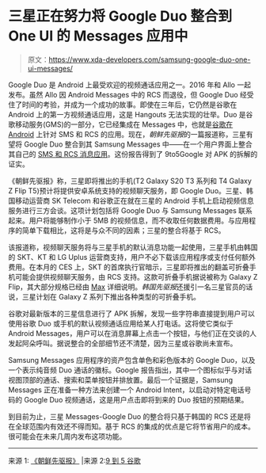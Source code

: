 # 三星正在努力将 Google Duo 整合到 One UI 的 Messages 应用中

> 原文：<https://www.xda-developers.com/samsung-google-duo-one-ui-messages/>

Google Duo 是 Android 上最受欢迎的视频通话应用之一。2016 年和 Allo 一起发布。虽然 Allo 因 Android Messages 中的 RCS 而退役，但 Google Duo 经受住了时间的考验，并成为一个成功的故事。即使在三年后，它仍然是谷歌在 Android 上的第一方视频通话应用，这是 Hangouts 无法实现的壮举。Duo 是谷歌移动服务(GMS)的一部分，它已经集成在 Messages 中，也就是[谷歌在 Android](https://www.xda-developers.com/google-rolling-out-rcs-chat-messages-all-us-users/) 上针对 SMS 和 RCS 的应用。现在，*朝鲜先驱报*的一篇报道称，三星有望将 Google Duo 整合到其 Samsung Messages 中——在一个用户界面上整合其自己的 [SMS 和 RCS 消息应用](https://www.xda-developers.com/android-messages-samsung-messages-rcs/)。这份报告得到了 9to5Google 对 APK 的拆解的证实。

《朝鲜先驱报》称，三星即将推出的手机(T2 Galaxy S20 T3 系列和 T4 Galaxy Z Flip T5)预计将提供安卓系统支持的视频聊天服务，即 Google Duo。三星、韩国移动运营商 SK Telecom 和谷歌正在就在三星的 Android 手机上启动视频信息服务进行三方会谈。这项计划包括将 Google Duo 与 Samsung Messages 联系起来。用户将能够制作小于 5MB 的视频信息，而不收取任何数据费用。与应用程序的简单下载相比，这将是与众不同的因素；三星的整合将基于 RCS。

该报道称，视频聊天服务将与三星手机的默认消息功能一起使用，三星手机由韩国的 SKT、KT 和 LG Uplus 运营商支持，用户不必下载该应用程序或支付任何额外费用。在本月的 CES 上，SKT 的首席执行官暗示，三星即将推出的翻盖可折叠手机可能会提供视频聊天服务，由 RCS 支持。这款可折叠手机据说被称为 Galaxy Z Flip，其大部分规格已经由 [Max](https://www.xda-developers.com/author/mweinbach/) 详细说明。*韩国先驱报*还援引一名三星官员的话说，三星计划在 Galaxy Z 系列下推出各种类型的可折叠手机。

谷歌对最新版本的三星信息进行了 APK 拆解，发现一些字符串直接提到用户可以使用谷歌 Duo 或手机的默认视频通话应用给某人打电话。这将使它类似于 Android Messages，用户可以在消息屏幕上点击一个按钮，与他们正在交谈的人发起阿朵呼叫。据说整合的全部细节还不清楚，因为三星或谷歌尚未宣布。

Samsung Messages 应用程序的资产包含单色和彩色版本的 Google Duo，以及一个表示纯音频 Duo 通话的徽标。Google 报告指出，其中一个图标似乎与对话视图顶部的通话、搜索和菜单按钮并排放置。最后一个证据是，Samsung Messages 正在准备一种方法来创建一个 Android Intent，以启动对特定电话号码的 Google Duo 视频通话，这是用户点击即将到来的 Duo 按钮的预期结果。

到目前为止，三星 Messages-Google Duo 的整合将只基于韩国的 RCS 还是将在全球范围内有效还不得而知。基于 RCS 的集成的优点是它将节省用户的成本。很可能会在未来几周内发布这项功能。

* * *

来源 1: [《朝鲜先驱报》](http://www.koreaherald.com/view.php?ud=20200122000805) |来源 2:[9 到 5 谷歌](https://9to5google.com/2020/01/22/samsung-messages-google-duo-integration/)